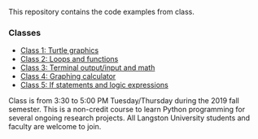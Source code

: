 This repository contains the code examples from class.

### Classes

- [Class 1: Turtle graphics](./class-1/)
- [Class 2: Loops and functions](./class-2/)
- [Class 3: Terminal output/input and math](./class-3/)
- [Class 4: Graphing calculator](./class-4/)
- [Class 5: If statements and logic expressions](./class-5/)


Class is from 3:30 to 5:00 PM Tuesday/Thursday during the 2019 fall semester.
This is a non-credit course to learn Python programming for several ongoing
research projects. All Langston University students and faculty are welcome to
join.

